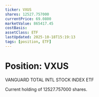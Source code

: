 ```yaml
---
ticker: VXUS
shares: 12527.757000
currentPrice: 69.0800
marketValue: 865417.45
costBasis: 
assetClass: ETF
lastUpdated: 2025-10-18T15:19:13
tags: [position, ETF]
---
```


# Position: VXUS

VANGUARD TOTAL INTL STOCK INDEX ETF

Current holding of 12527.757000 shares.
